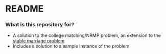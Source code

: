 # README #

### What is this repository for? ###

* A solution to the college matching/NRMP problem, an extension to the [stable marriage problem](https://en.wikipedia.org/wiki/Stable_marriage_problem)
* Includes a solution to a sample instance of the problem